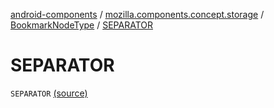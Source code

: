 [android-components](../../index.md) / [mozilla.components.concept.storage](../index.md) / [BookmarkNodeType](index.md) / [SEPARATOR](./-s-e-p-a-r-a-t-o-r.md)

# SEPARATOR

`SEPARATOR` [(source)](https://github.com/mozilla-mobile/android-components/blob/master/components/concept/storage/src/main/java/mozilla/components/concept/storage/BookmarksStorage.kt#L133)